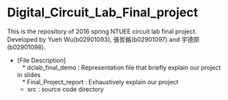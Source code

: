 # Digital_Circuit_Lab_Final_project
This is the repository of 2016 spring NTUEE circuit lab final project. Developed by Yueh Wu(b02901093), 張哲銘(b02901097) and 宇德原(b02901098).
* [File Description]  
    * dclab_final_demo : Representation file that briefly explain our project in slides  
    * Final_Project_report : Exhaustively explain our project    
    * src : source code directory  

